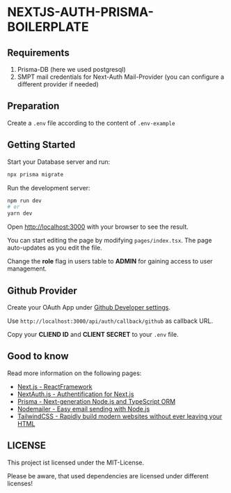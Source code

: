 # NEXTJS-AUTH-PRISMA-BOILERPLATE

## Requirements 

1. Prisma-DB (here we used postgresql)
2. SMPT mail credentials for Next-Auth Mail-Provider (you can configure a different provider if needed)

## Preparation

Create a `.env` file according to the content of `.env-example`

## Getting Started

Start your Database server and run:

```bash
npx prisma migrate
```

Run the development server:

```bash
npm run dev
# or
yarn dev
```

Open [http://localhost:3000](http://localhost:3000) with your browser to see the result.

You can start editing the page by modifying `pages/index.tsx`. The page auto-updates as you edit the file.

Change the **role** flag in users table to **ADMIN** for gaining access to user management.

## Github Provider

Create your OAuth App under [Github Developer settings](https://github.com/settings/developers).

Use `http://localhost:3000/api/auth/callback/github` as callback URL.

Copy your **CLIEND ID** and **CLIENT SECRET** to your `.env` file.


## Good to know

Read more information on the following pages:

- [Next.js - ReactFramework](https://nextjs.org/)
- [NextAuth.js - Authentification for Next.js](https://next-auth.js.org/)
- [Prisma - Next-generation Node.js and TypeScript ORM](https://www.prisma.io/)
- [Nodemailer - Easy email sending with Node.js](https://nodemailer.com/about/)
- [TailwindCSS - Rapidly build modern websites without ever leaving your HTML](https://tailwindcss.com/)

## LICENSE

This project ist licensed under the MIT-License. 

Please be aware, that used dependencies are licensed under different licenses!
